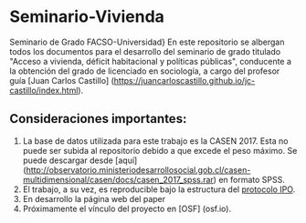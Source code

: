 # Seminario-Vivienda
Seminario de Grado FACSO-Universidad}
En este repositorio se albergan todos los documentos para el desarrollo del seminario de grado titulado "Acceso a vivienda, déficit habitacional y políticas públicas", conducente a la obtención del grado de licenciado en sociología, a cargo del profesor guía [Juan Carlos Castillo] (https://juancarloscastillo.github.io/jc-castillo/index.html).

## Consideraciones importantes:
1. La base de datos utilizada para este trabajo es la CASEN 2017. Esta no puede ser subida al repositorio debido a que excede el peso máximo. Se puede descargar desde [aquí] (http://observatorio.ministeriodesarrollosocial.gob.cl/casen-multidimensional/casen/docs/casen_2017_spss.rar) en formato SPSS.
2. El trabajo, a su vez, es reproducible bajo la estructura del [protocolo IPO](https://juancarloscastillo.github.io/ipo/).
3. En desarrollo la página web del paper
4. Próximamente el vínculo del proyecto en [OSF] (osf.io). 
